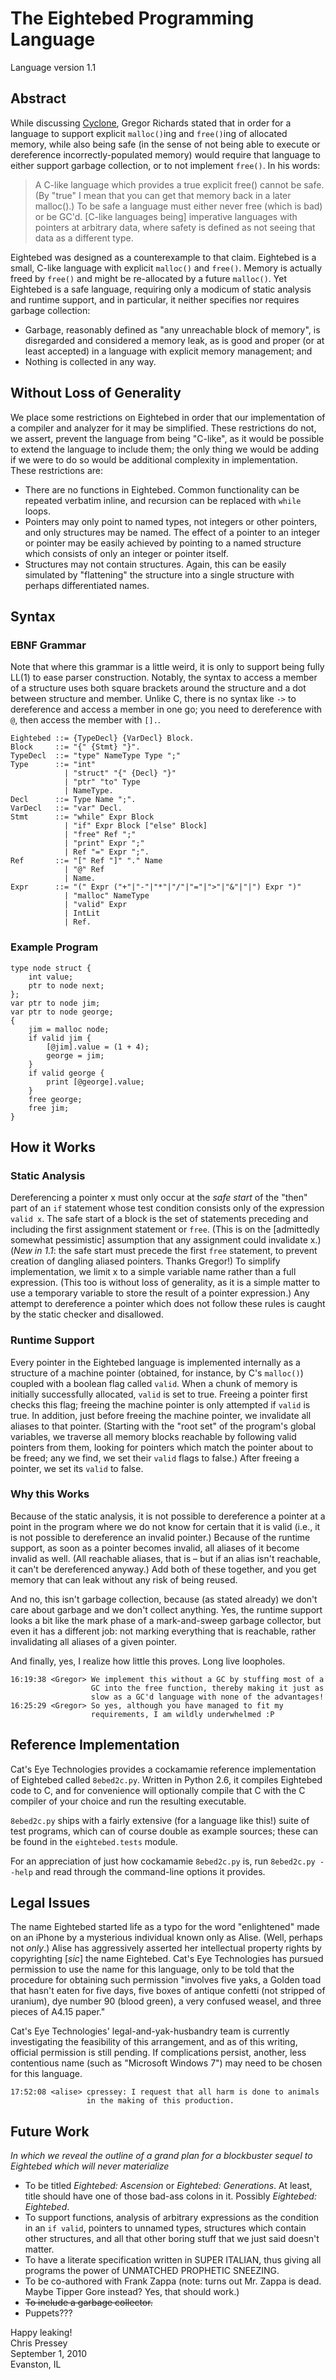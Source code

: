 The Eightebed Programming Language
==================================

Language version 1.1

Abstract
--------

While discussing [Cyclone](http://cyclone.thelanguage.org/), Gregor
Richards stated that in order for a language to support explicit
`malloc()`ing and `free()`ing of allocated memory, while also being safe
(in the sense of not being able to execute or dereference
incorrectly-populated memory) would require that language to either
support garbage collection, or to not implement `free()`. In his words:

> A C-like language which provides a true explicit free() cannot be
> safe. (By "true" I mean that you can get that memory back in a later
> malloc().) To be safe a language must either never free (which is bad)
> or be GC'd. [C-like languages being] imperative languages with
> pointers at arbitrary data, where safety is defined as not seeing that
> data as a different type.

Eightebed was designed as a counterexample to that claim. Eightebed is a
small, C-like language with explicit `malloc()` and `free()`. Memory is
actually freed by `free()` and might be re-allocated by a future
`malloc()`. Yet Eightebed is a safe language, requiring only a modicum
of static analysis and runtime support, and in particular, it neither
specifies nor requires garbage collection:

-   Garbage, reasonably defined as "any unreachable block of memory", is
    disregarded and considered a memory leak, as is good and proper (or
    at least accepted) in a language with explicit memory management;
    and
-   Nothing is collected in any way.

Without Loss of Generality
--------------------------

We place some restrictions on Eightebed in order that our implementation
of a compiler and analyzer for it may be simplified. These restrictions
do not, we assert, prevent the language from being "C-like", as it would
be possible to extend the language to include them; the only thing we
would be adding if we were to do so would be additional complexity in
implementation. These restrictions are:

-   There are no functions in Eightebed. Common functionality can be
    repeated verbatim inline, and recursion can be replaced with `while`
    loops.
-   Pointers may only point to named types, not integers or other
    pointers, and only structures may be named. The effect of a pointer
    to an integer or pointer may be easily achieved by pointing to a
    named structure which consists of only an integer or pointer itself.
-   Structures may not contain structures. Again, this can be easily
    simulated by "flattening" the structure into a single structure with
    perhaps differentiated names.

Syntax
------

### EBNF Grammar

Note that where this grammar is a little weird, it is only to support
being fully LL(1) to ease parser construction. Notably, the syntax to
access a member of a structure uses both square brackets around the
structure and a dot between structure and member. Unlike C, there is no
syntax like `->` to dereference and access a member in one go; you need
to dereference with `@`, then access the member with `[].`.

    Eightebed ::= {TypeDecl} {VarDecl} Block.
    Block     ::= "{" {Stmt} "}".
    TypeDecl  ::= "type" NameType Type ";"
    Type      ::= "int"
                | "struct" "{" {Decl} "}"
                | "ptr" "to" Type
                | NameType.
    Decl      ::= Type Name ";".
    VarDecl   ::= "var" Decl.
    Stmt      ::= "while" Expr Block
                | "if" Expr Block ["else" Block]
                | "free" Ref ";"
                | "print" Expr ";"
                | Ref "=" Expr ";".
    Ref       ::= "[" Ref "]" "." Name
                | "@" Ref
                | Name.
    Expr      ::= "(" Expr ("+"|"-"|"*"|"/"|"="|">"|"&"|"|") Expr ")"
                | "malloc" NameType
                | "valid" Expr
                | IntLit
                | Ref.

### Example Program

    type node struct {
        int value;
        ptr to node next;
    };
    var ptr to node jim;
    var ptr to node george;
    {    
        jim = malloc node;
        if valid jim {
            [@jim].value = (1 + 4);
            george = jim;
        }
        if valid george {
            print [@george].value;
        }
        free george;
        free jim;
    }

How it Works
------------

### Static Analysis

Dereferencing a pointer x must only occur at the _safe start_ of the
"then" part of an `if` statement whose test condition consists only of
the expression `valid x`. The safe start of a block is the set of
statements preceding and including the first assignment statement or
`free`. (This is on the [admittedly somewhat pessimistic] assumption
that any assignment could invalidate x.) (_New in 1.1_: the safe start
must precede the first `free` statement, to prevent creation of dangling
aliased pointers. Thanks Gregor!) To simplify implementation, we limit x
to a simple variable name rather than a full expression. (This too is
without loss of generality, as it is a simple matter to use a temporary
variable to store the result of a pointer expression.) Any attempt to
dereference a pointer which does not follow these rules is caught by the
static checker and disallowed.

### Runtime Support

Every pointer in the Eightebed language is implemented internally as a
structure of a machine pointer (obtained, for instance, by C's
`malloc()`) coupled with a boolean flag called `valid`. When a chunk of
memory is initially successfully allocated, `valid` is set to true.
Freeing a pointer first checks this flag; freeing the machine pointer is
only attempted if `valid` is true. In addition, just before freeing the
machine pointer, we invalidate all aliases to that pointer. (Starting
with the "root set" of the program's global variables, we traverse all
memory blocks reachable by following valid pointers from them, looking
for pointers which match the pointer about to be freed; any we find, we
set their `valid` flags to false.) After freeing a pointer, we set its
`valid` to false.

### Why this Works

Because of the static analysis, it is not possible to dereference a
pointer at a point in the program where we do not know for certain that
it is valid (i.e., it is not possible to dereference an invalid
pointer.) Because of the runtime support, as soon as a pointer becomes
invalid, all aliases of it become invalid as well. (All reachable
aliases, that is – but if an alias isn't reachable, it can't be
dereferenced anyway.) Add both of these together, and you get memory
that can leak without any risk of being reused.

And no, this isn't garbage collection, because (as stated already) we
don't care about garbage and we don't collect anything. Yes, the runtime
support looks a bit like the mark phase of a mark-and-sweep garbage
collector, but even it has a different job: not marking everything that
is reachable, rather invalidating all aliases of a given pointer.

And finally, yes, I realize how little this proves. Long live loopholes.

    16:19:38 <Gregor> We implement this without a GC by stuffing most of a
                      GC into the free function, thereby making it just as
                      slow as a GC'd language with none of the advantages!
    16:25:29 <Gregor> So yes, although you have managed to fit my
                      requirements, I am wildly underwhelmed :P

Reference Implementation
------------------------

Cat's Eye Technologies provides a cockamamie reference implementation of
Eightebed called `8ebed2c.py`. Written in Python 2.6, it compiles
Eightebed code to C, and for convenience will optionally compile that C
with the C compiler of your choice and run the resulting executable.

`8ebed2c.py` ships with a fairly extensive (for a language like this!)
suite of test programs, which can of course double as example sources;
these can be found in the `eightebed.tests` module.

For an appreciation of just how cockamamie `8ebed2c.py` is, run
`8ebed2c.py --help` and read through the command-line options it
provides.

Legal Issues
------------

The name Eightebed started life as a typo for the word "enlightened"
made on an iPhone by a mysterious individual known only as Alise. (Well,
perhaps not *only*.) Alise has aggressively asserted her intellectual
property rights by copyrighting [*sic*] the name Eightebed. Cat's Eye
Technologies has pursued permission to use the name for this language,
only to be told that the procedure for obtaining such permission
"involves five yaks, a Golden toad that hasn't eaten for five days, five
boxes of antique confetti (not stripped of uranium), dye number 90
(blood green), a very confused weasel, and three pieces of A4.15 paper."

Cat's Eye Technologies' legal-and-yak-husbandry team is currently
investigating the feasibility of this arrangement, and as of this
writing, official permission is still pending. If complications persist,
another, less contentious name (such as "Microsoft Windows 7") may need
to be chosen for this language.

    17:52:08 <alise> cpressey: I request that all harm is done to animals
                     in the making of this production.

Future Work
-----------

*In which we reveal the outline of a grand plan for a blockbuster sequel
to Eightebed which will never materialize*

-   To be titled _Eightebed: Ascension_ or _Eightebed: Generations_. At
    least, title should have one of those bad-ass colons in it. Possibly
    _Eightebed: Eightebed_.
-   To support functions, analysis of arbitrary expressions as the
    condition in an `if valid`, pointers to unnamed types, structures
    which contain other structures, and all that other boring stuff that
    we just said doesn't matter.
-   To have a literate specification written in SUPER ITALIAN, thus
    giving all programs the power of UNMATCHED PROPHETIC SNEEZING.
-   To be co-authored with Frank Zappa (note: turns out Mr. Zappa is
    dead. Maybe Tipper Gore instead? Yes, that should work.)
-   ~~To include a garbage collector.~~
-   Puppets???

Happy leaking!  
Chris Pressey  
September 1, 2010  
Evanston, IL
